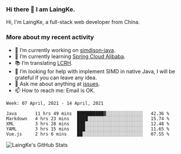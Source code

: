 ### Hi there 👋 I am LaingKe.

Hi, I'm LaingKe, a full-stack web developer from China.

### More about my recent activity

- 🔭 I’m currently working on [simdjson-java](https://github.com/laingke/simdjson-java).
- 🌱 I’m currently learning [Spring Cloud Alibaba](https://github.com/alibaba/spring-cloud-alibaba).
- :books: I’m translating [LCRH](https://github.com/LCTT/LCRH).
- 🤔 I’m looking for help with implement SIMD in native Java, I will be grateful if you can leave any idea.
- 💬 Ask me about anything at [issues](https://github.com/laingke/laingke/issues).
- 📫 How to reach me: Email is OK.

<!--START_SECTION:waka-->
```text
Week: 07 April, 2021 - 14 April, 2021

Java       11 hrs 49 mins  ██████████▓░░░░░░░░░░░░░░   42.36 % 
Markdown   4 hrs 23 mins   ████░░░░░░░░░░░░░░░░░░░░░   15.74 % 
XML        3 hrs 28 mins   ███░░░░░░░░░░░░░░░░░░░░░░   12.48 % 
YAML       3 hrs 15 mins   ███░░░░░░░░░░░░░░░░░░░░░░   11.65 % 
Vue.js     2 hrs 6 mins    ██░░░░░░░░░░░░░░░░░░░░░░░   07.55 % 
```
<!--END_SECTION:waka-->

![LaingKe's GitHub Stats](https://github-readme-stats.vercel.app/api?username=laingke&show_icons=true&theme=nightowl&count_private=true)
